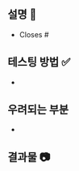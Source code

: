 <!-- 제목형식: [분류] 작업내용 ex) 로그인 화면 추가 -->
<!-- 자동 이슈링킹 방법: 본문 아무곳에 키워드 #이슈번호를 추가한다. ex) closes #10 -->
## 설명 🤔
- Closes #

## 테스팅 방법 ✅
- 
## 우려되는 부분
- 
## 결과물 📷